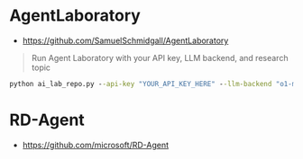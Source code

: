 # AgentLaboratory

- https://github.com/SamuelSchmidgall/AgentLaboratory

> Run Agent Laboratory with your API key, LLM backend, and research topic

```cmd
python ai_lab_repo.py --api-key "YOUR_API_KEY_HERE" --llm-backend "o1-mini" --research-topic "YOUR RESEARCH IDEA"
```

# RD-Agent

- https://github.com/microsoft/RD-Agent